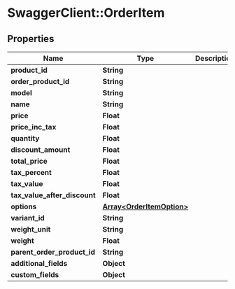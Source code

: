 # SwaggerClient::OrderItem

## Properties
Name | Type | Description | Notes
------------ | ------------- | ------------- | -------------
**product_id** | **String** |  | [optional] 
**order_product_id** | **String** |  | [optional] 
**model** | **String** |  | [optional] 
**name** | **String** |  | [optional] 
**price** | **Float** |  | [optional] 
**price_inc_tax** | **Float** |  | [optional] 
**quantity** | **Float** |  | [optional] 
**discount_amount** | **Float** |  | [optional] 
**total_price** | **Float** |  | [optional] 
**tax_percent** | **Float** |  | [optional] 
**tax_value** | **Float** |  | [optional] 
**tax_value_after_discount** | **Float** |  | [optional] 
**options** | [**Array&lt;OrderItemOption&gt;**](OrderItemOption.md) |  | [optional] 
**variant_id** | **String** |  | [optional] 
**weight_unit** | **String** |  | [optional] 
**weight** | **Float** |  | [optional] 
**parent_order_product_id** | **String** |  | [optional] 
**additional_fields** | **Object** |  | [optional] 
**custom_fields** | **Object** |  | [optional] 



